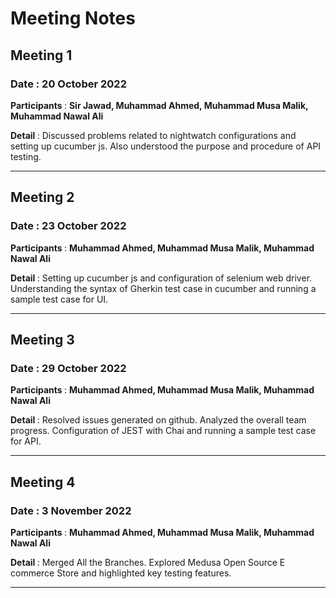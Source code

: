 # Meeting Notes

## Meeting 1
### Date  : 20 October 2022
<strong> Participants </strong> : **Sir Jawad, Muhammad Ahmed, Muhammad Musa Malik, Muhammad Nawal Ali** <br />

<strong> Detail </strong> : Discussed problems related to nightwatch configurations and setting up cucumber js. Also understood the purpose and procedure of API testing.
- - - -
## Meeting 2
### Date : 23 October 2022
<strong> Participants </strong> : **Muhammad Ahmed, Muhammad Musa Malik, Muhammad Nawal Ali** <br />

<strong> Detail </strong> : Setting up cucumber js and configuration of selenium web driver. Understanding the syntax of Gherkin test case in cucumber and running a sample test case for UI.
- - - -
## Meeting 3
### Date : 29 October 2022

<strong> Participants </strong> : **Muhammad Ahmed, Muhammad Musa Malik, Muhammad Nawal Ali** <br />

<strong> Detail </strong> : Resolved issues generated on github. Analyzed the overall team progress. Configuration of JEST with Chai and running a sample test case for API.
- - - -
## Meeting 4
### Date : 3 November 2022

<strong> Participants </strong> : **Muhammad Ahmed, Muhammad Musa Malik, Muhammad Nawal Ali** <br />

<strong> Detail </strong> : Merged All the Branches. Explored Medusa Open Source E commerce Store and highlighted key testing features.
- - - -
